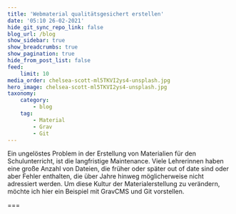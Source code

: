 ```yaml
---
title: 'Webmaterial qualitätsgesichert erstellen'
date: '05:10 26-02-2021'
hide_git_sync_repo_link: false
blog_url: /blog
show_sidebar: true
show_breadcrumbs: true
show_pagination: true
hide_from_post_list: false
feed:
    limit: 10
media_order: chelsea-scott-ml5TKVI2ys4-unsplash.jpg
hero_image: chelsea-scott-ml5TKVI2ys4-unsplash.jpg
taxonomy:
    category:
        - blog
    tag:
        - Material
        - Grav
        - Git
---
```


Ein ungelöstes Problem in der Erstellung von Materialien für den Schulunterricht, ist die langfristige Maintenance. Viele Lehrerinnen haben eine große Anzahl von Dateien, die früher oder später out of date sind oder aber Fehler enthalten, die über Jahre hinweg möglicherweise nicht adressiert werden. Um diese Kultur der Materialerstellung zu verändern, möchte ich hier ein Beispiel mit GravCMS und Git vorstellen. 

===

